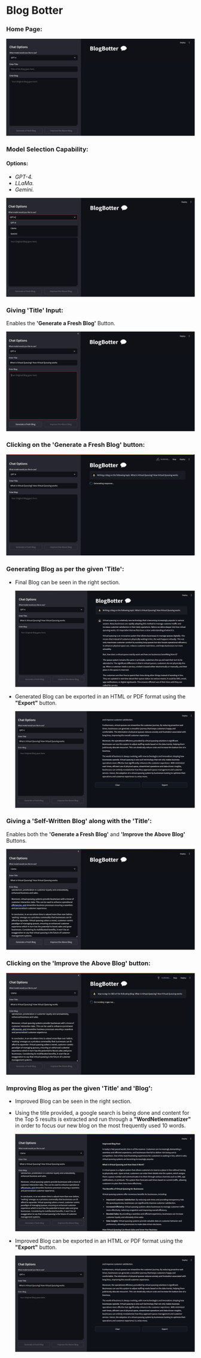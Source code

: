 <!-- <style>
img {width:1000px;}
p, li {font-size: 20px;}
h3 {font-size: 27px;}
h4 {font-size: 24px;}
</style> -->

<h1>Blog Botter</h1>

<h3><b>Home Page:</b></h3>
<img title="HomePage" alt="HomePage" src="./images/HomePage.png">

<h3><b>Model Selection Capability:</b></h3>
<h4>Options:</h4>
<ul>
    <li><i>GPT-4.</li>
    <li>LLaMa.</li>
    <li>Gemini.</i></li>
</ul>
<img title="ModelSelect" alt="ModelSelect" src="./images/ModelSelect.png">


<h3><b>Giving 'Title' Input:</b></h3>
<p>Enables the <b>'Generate a Fresh Blog'</b> Button.</p> 
<img title="TitleInput" alt="TitleInput" src="./images/TitleInput.png">

<h3><b>Clicking on the 'Generate a Fresh Blog'</b> button:</h3>
<img title="TitleOutput" alt="TitleOutput" src="./images/GeneratingResponse.png">

<h3><b>Generating Blog as per the given 'Title':</b></h3>
<ul>
<li><p>Final Blog can be seen in the right section.</p></li>
<img title="TitleOutput" alt="TitleOutput" src="./images/TitleOutput.png">
<li><p>Generated Blog can be exported in an HTML or PDF format using the <b>"Export"</b> button.</p></li>
<img title="TitleOutputExport" alt="TitleOutputExport" src="./images/TitleOutputExport.png"></ul>


<h3><b>Giving a 'Self-Written Blog' along with the 'Title':</b></h3>
<p>Enables both the <b>'Generate a Fresh Blog'</b> and <b>'Improve the Above Blog'</b> Buttons.</p>
<img title="TitleInput" alt="TitleInput" src="./images/TitleBlogInput.png" >

<h3><b>Clicking on the 'Improve the Above Blog' button:</b></h3>
<img title="TitleOutput" alt="TitleOutput" src="./images/GeneratingResponseImprove.png">

<h3><b>Improving Blog as per the given 'Title' and 'Blog':</b></h3>
<ul>
<li><p>Improved Blog can be seen in the right section.</p></li>
<li><p>Using the title provided, a google search is being done and content for the Top 5 results is extracted and run through a <b>"WordNetlemmatizer"</b> in order to focus our new blog on the most frequently used 10 words.</p></li>
<img title="TitleOutput" alt="TitleOutput" src="./images/ImprovedOutput.png">
<li><p>Improved Blog can be exported in an HTML or PDF format using the <b>"Export"</b> button.</p></li>
<img title="TitleOutputExport" alt="TitleOutputExport" src="./images/TitleOutputExport.png">
